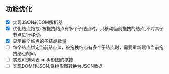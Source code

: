 ## 功能优化
-[x] 实现JSON转DOM解析器
-[x] 优化结点拖拽: 被拖拽结点有多个子结点时，只移动当前拖拽的结点,不对其子节点进行移动。
-[x] 显示每个结点的子结点数量
-[ ] 每个结点绑定当前结点id，被拖拽结点有多个子结点时，需要重新赋值当前拖拽结点的id。
-[ ] 实现可选列表 => 树形图的拖拽
-[ ] 实现DOM转JSON,将树形图转换为JSON数据